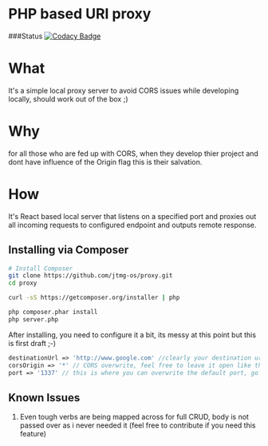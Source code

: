 PHP based URI proxy
================================================
###Status
[![Codacy Badge](https://api.codacy.com/project/badge/Grade/c6ab12c647154b61bf6ef18fcfdbd252)](https://www.codacy.com/app/j-trefon/proxy?utm_source=github.com&amp;utm_medium=referral&amp;utm_content=jtmg-os/proxy&amp;utm_campaign=Badge_Grade)

# What
It's a simple local proxy server to avoid CORS issues while developing locally, should work out of the box ;)

# Why

for all those who are fed up with CORS, when they develop thier project and dont have influence of the Origin flag this is their salvation.

# How
It's React based local server that listens on a specified port and proxies out all incoming requests to configured endpoint and outputs remote response.

## Installing via Composer

```bash
# Install Composer
git clone https://github.com/jtmg-os/proxy.git
cd proxy

curl -sS https://getcomposer.org/installer | php

php composer.phar install
php server.php
```

After installing, you need to configure it a bit, its messy at this point but this is first draft ;-)

```php
destinationUrl => 'http://www.google.com' //clearly your destination url
corsOrigin => '*' // CORS overwrite, feel free to leave it open like this or set to your specific or even mess around
port => '1337' // this is where you can overwrite the default port, go nuts ;)

```
## Known Issues

1. Even tough verbs are being mapped across for full CRUD, body is not passed over as i never needed it (feel free to contribute if you need this feature)
